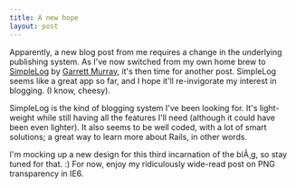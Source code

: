 ```yaml
---
title: A new hope
layout: post
---
```


Apparently, a new blog post from me requires a change in the underlying publishing system. As I've now switched from my own home brew to [SimpleLog][1] by [Garrett Murray][2], it's then time for another post. SimpleLog seems like a great app so far, and I hope it'll re-invigorate my interest in blogging. (I know, cheesy).

  [1]: http://simplelog.net/
  [2]: http://garrettmurray.net/

SimpleLog is the kind of blogging system I've been looking for. It's light-weight while still having all the features I'll need (although it could have been even lighter). It also seems to be well coded, with a lot of smart solutions; a great way to learn more about Rails, in other words.

I'm mocking up a new design for this third incarnation of the blÃ¸g, so stay tuned for that. :) For now, enjoy my ridiculously wide-read post on PNG transparency in IE6.

